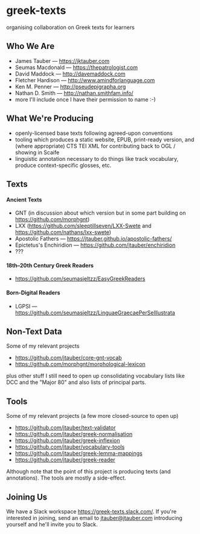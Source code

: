 # greek-texts

organising collaboration on Greek texts for learners

## Who We Are

* James Tauber — <https://jktauber.com>
* Seumas Macdonald — <https://thepatrologist.com>
* David Maddock — <http://davemaddock.com>
* Fletcher Hardison — <http://www.amindforlanguage.com>
* Ken M. Penner — <http://pseudepigrapha.org>
* Nathan D. Smith — <http://nathan.smithfam.info/>
* more I'll include once I have their permission to name :-)

## What We're Producing

* openly-licensed base texts following agreed-upon conventions
* tooling which produces a static website, EPUB, print-ready version, and (where appropriate) CTS TEI XML for contributing back to OGL / showing in Scaife
* linguistic annotation necessary to do things like track vocabulary, produce context-specific glosses, etc.

## Texts

#### Ancient Texts

* GNT (in discussion about which version but in some part building on <https://github.com/morphgnt>)
* LXX (<https://github.com/sleeptillseven/LXX-Swete> and <https://github.com/nathans/lxx-swete>)
* Apostolic Fathers — <https://jtauber.github.io/apostolic-fathers/>
* Epictetus's Enchiridion — <https://github.com/jtauber/enchiridion>
* ???

#### 18th–20th Century Greek Readers

* <https://github.com/seumasjeltzz/EasyGreekReaders>

#### Born-Digital Readers

* LGPSI — <https://github.com/seumasjeltzz/LinguaeGraecaePerSeIllustrata>

## Non-Text Data

Some of my relevant projects

* <https://github.com/jtauber/core-gnt-vocab>
* <https://github.com/morphgnt/morphological-lexicon>

plus other stuff I still need to open up consolidating vocabulary lists like DCC and the "Major 80" and also lists of principal parts.

## Tools

Some of my relevant projects (a few more closed-source to open up)

* <https://github.com/jtauber/text-validator>
* <https://github.com/jtauber/greek-normalisation>
* <https://github.com/jtauber/greek-inflexion>
* <https://github.com/jtauber/vocabulary-tools>
* <https://github.com/jtauber/greek-lemma-mappings>
* <https://github.com/jtauber/greek-reader>

Although note that the point of this project is producing texts (and annotations). The tools are mostly a side-effect.

## Joining Us

We have a Slack workspace <https://greek-texts.slack.com/>. If you're interested in joining, send an email to jtauber@jtauber.com introducing yourself and he'll invite you to Slack.
